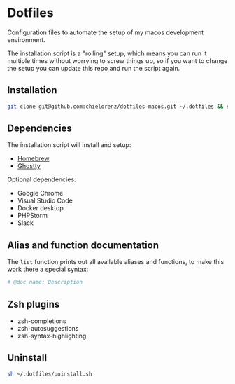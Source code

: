 # Dotfiles

Configuration files to automate the setup of my macos development environment.

The installation script is a "rolling" setup, which means you can run it multiple times without worrying to screw things
up, so if you want to change the setup you can update this repo and run the script again.

## Installation

```bash
git clone git@github.com:chielorenz/dotfiles-macos.git ~/.dotfiles && sh ~/.dotfiles/install.sh
```

## Dependencies

The installation script will install and setup:

- [Homebrew](https://github.com/Homebrew/brew)
- [Ghostty](https://ghostty.org/)

Optional dependencies:

- Google Chrome
- Visual Studio Code
- Docker desktop
- PHPStorm
- Slack

## Alias and function documentation

The `list` function prints out all available aliases and functions, to make this work there a special syntax:

```bash
# @doc name: Description
```

## Zsh plugins
- zsh-completions
- zsh-autosuggestions
- zsh-syntax-highlighting


## Uninstall

```bash
sh ~/.dotfiles/uninstall.sh
```
